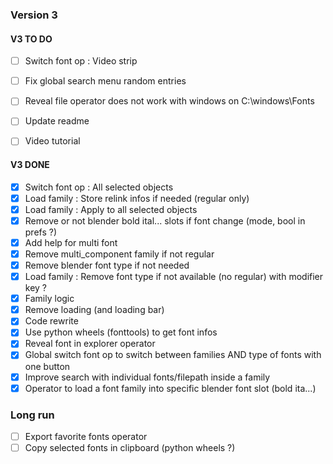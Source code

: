 ### Version 3

#### V3 TO DO 
- [ ] Switch font op : Video strip

- [ ] Fix global search menu random entries  

- [ ] Reveal file operator does not work with windows on C:\windows\Fonts  

- [ ] Update readme  

- [ ] Video tutorial

#### V3 DONE
- [x] Switch font op : All selected objects
- [x] Load family : Store relink infos if needed (regular only)  
- [x] Load family : Apply to all selected objects  
- [x] Remove or not blender bold ital... slots if font change (mode, bool in prefs ?)  
- [x] Add help for multi font  
- [x] Remove multi_component family if not regular  
- [x] Remove blender font type if not needed  
- [x] Load family : Remove font type if not available (no regular) with modifier key ?  
- [x] Family logic  
- [x] Remove loading (and loading bar)  
- [x] Code rewrite  
- [x] Use python wheels (fonttools) to get font infos  
- [x] Reveal font in explorer operator  
- [x] Global switch font op to switch between families AND type of fonts with one button  
- [x] Improve search with individual fonts/filepath inside a family  
- [x] Operator to load a font family into specific blender font slot (bold ita...)  

### Long run
- [ ] Export favorite fonts operator  
- [ ] Copy selected fonts in clipboard (python wheels ?)  
